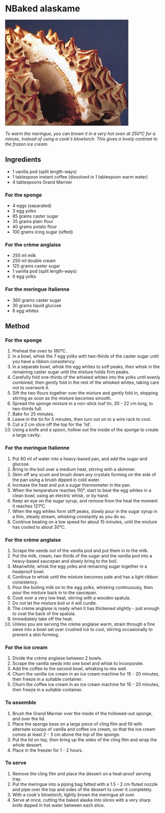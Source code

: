 # NBaked alaskame

![Name](resources/bakedalaska.jpg)

*To warm the meringue, you can brown it in a very hot oven at 250°C for a minute, instead of using a cook's blowtorch. This gives a lovely contrast to the frozen ice cream.*


## Ingredients
- 1 vanilla pod (split length-ways)
- 1 tablespoon instant coffee (dissolved in 1 tablespoon warm water)
- 4 tablespoons Grand Marnier

### For the sponge
- 4 eggs (separated)
- 3 egg yolks
- 85 grams caster sugar
- 35 grams plain flour
- 40 grams potato flour
- 100 grams icing sugar (sifted)

### For the crème anglaise
- 250 ml milk
- 250 ml double cream
- 125 grams caster sugar
- 1 vanilla pod (split length-ways)
- 6 egg yolks

### For the meringue Italienne
- 360 grams caster sugar
- 30 grams liquid glucose
- 6 egg whites

## Method
### For the sponge
1. Preheat the oven to 180°C.
1. In a bowl, whisk the 7 egg yolks with two-thirds of the caster sugar until you have a ribbon consistency.
1. In a separate bowl, whisk the egg whites to soft peaks, then whisk in the remaining caster sugar until the mixture holds firm peaks.
1. Carefully fold one-thirds of the whisked whites into the yolks until evenly combined, then gently fold in the rest of the whisked whites, taking care not to overwork it.
1. Sift the two flours together over the mixture and gently fold in, stopping stirring as soon as the mixture becomes smooth.
1. Spread the sponge mixture in a non-stick loaf tin, 20 - 22 cm long, to two-thirds full.
1. Bake for 25 minutes.
1. Leave in the tin for 5 minutes, then turn out on to a wire rack to cool.
1. Cut a 2 cm slice off the top for the 'lid'.
1. Using a knife and a spoon, hollow out the inside of the sponge to create a large cavity.

### For the meringue Italienne
1. Put 80 ml of water into a heavy-based pan, and add the sugar and glucose.
1. Bring to the boil over a medium heat, stirring with a skimmer.
1. Skim off any scum and brush down any crystals forming on the side of the pan using a brush dipped in cold water.
1. Increase the heat and put a sugar thermometer in the pan.
1. When the temperature reaches 110°, start to beat the egg whites in a clean bowl, using an electric whisk, or by hand.
1. Keep an eye on the sugar syrup, and remove from the heat the moment it reaches 121°C.
1. When the egg whites form stiff peaks, slowly pour in the sugar syrup in a thin, steady stream, whisking constantly as you do so.
1. Continue beating on a low speed for about 15 minutes, until the mixture has cooled to about 30°C.

### For the crème anglaise
1. Scrape the seeds out of the vanilla pod and put them in to the milk.
1. Put the milk, cream, two thirds of the sugar and the vanilla pod into a heavy-based saucepan and slowly bring to the boil.
1. Meanwhile, whisk the egg yolks and remaining sugar together in a heatproof bowl. 
1. Continue to whisk until the mixture becomes pale and has a light ribbon consistency.
1. Pour the boiling milk on to the egg yolks, whisking continuously, then pour the mixture back in to the saucepan.
1. Cook over a very low heat, stirring with a wooden spatula. 
1. Do not let the mixture boil or it will curdle.
1. The crème anglaise is ready when it has thickened slightly - just enough to coat the back of the spatula. 
1. Immediately take off the heat.
1. Unless you are serving the crème anglaise warm, strain through a fine sieve into a bowl set over crushed ice to cool, stirring occasionally to prevent a skin forming.    

### For the ice cream
1. Divide the crème anglaise between 2 bowls.
1. Scrape the vanilla seeds into one bowl and whisk to incorporate.
1. Add the coffee to the second bowl, whisking to mix well.
1. Churn the vanilla ice cream in an ice cream machine for 15 - 20 minutes, then freeze in a suitable container.
1. Churn the coffee ice cream in an ice cream machine for 15 - 20 minutes, then freeze in a suitable container.

### To assemble
1. Brush the Grand Marnier over the inside of the hollowed-out sponge, and over the lid.
1. Place the sponge base on a large piece of cling film and fill with alternate scoops of vanilla and coffee ice cream, so that the ice cream comes at least 2 - 3 cm above the top of the sponge.
1. Put the lid on top, then bring up the sides of the cling film and wrap the whole dessert.
1. Place in the freezer for 1 - 2 hours.

### To serve
1. Remove the cling film and place the dessert on a heat-proof serving tray.
1. Put the meringue into a piping bag fatted with a 1.5 - 2 cm fluted nozzle and pipe over the top and sides of the dessert to cover it completely.
1. With a cook's blowtorch, lightly brown the meringue all over.
1. Serve at once, cutting the baked alaska into slices with a very sharp knife dipped in hot water between each slice.